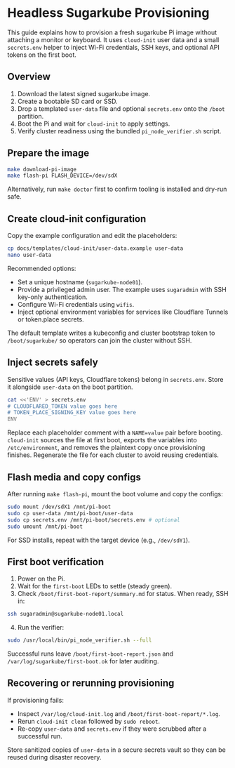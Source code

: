 # Headless Sugarkube Provisioning

This guide explains how to provision a fresh sugarkube Pi image without attaching a monitor or keyboard. It uses `cloud-init` user data and a small `secrets.env` helper to inject Wi-Fi credentials, SSH keys, and optional API tokens on the first boot.

## Overview

1. Download the latest signed sugarkube image.
2. Create a bootable SD card or SSD.
3. Drop a templated `user-data` file and optional `secrets.env` onto the `/boot` partition.
4. Boot the Pi and wait for `cloud-init` to apply settings.
5. Verify cluster readiness using the bundled `pi_node_verifier.sh` script.

## Prepare the image

```bash
make download-pi-image
make flash-pi FLASH_DEVICE=/dev/sdX
```

Alternatively, run `make doctor` first to confirm tooling is installed and dry-run safe.

## Create cloud-init configuration

Copy the example configuration and edit the placeholders:

```bash
cp docs/templates/cloud-init/user-data.example user-data
nano user-data
```

Recommended options:

- Set a unique hostname (`sugarkube-node01`).
- Provide a privileged admin user. The example uses `sugaradmin` with SSH key-only authentication.
- Configure Wi-Fi credentials using `wifis`.
- Inject optional environment variables for services like Cloudflare Tunnels or token.place secrets.

The default template writes a kubeconfig and cluster bootstrap token to `/boot/sugarkube/` so operators can join the cluster without SSH.

## Inject secrets safely

Sensitive values (API keys, Cloudflare tokens) belong in `secrets.env`. Store it alongside `user-data` on the boot partition.

```bash
cat <<'ENV' > secrets.env
# CLOUDFLARED_TOKEN value goes here
# TOKEN_PLACE_SIGNING_KEY value goes here
ENV
```

Replace each placeholder comment with a `NAME=value` pair before booting.
`cloud-init` sources the file at first boot, exports the variables into `/etc/environment`, and removes the plaintext copy once provisioning finishes. Regenerate the file for each cluster to avoid reusing credentials.

## Flash media and copy configs

After running `make flash-pi`, mount the boot volume and copy the configs:

```bash
sudo mount /dev/sdX1 /mnt/pi-boot
sudo cp user-data /mnt/pi-boot/user-data
sudo cp secrets.env /mnt/pi-boot/secrets.env # optional
sudo umount /mnt/pi-boot
```

For SSD installs, repeat with the target device (e.g., `/dev/sdY1`).

## First boot verification

1. Power on the Pi.
2. Wait for the `first-boot` LEDs to settle (steady green).
3. Check `/boot/first-boot-report/summary.md` for status. When ready, SSH in:

```bash
ssh sugaradmin@sugarkube-node01.local
```

4. Run the verifier:

```bash
sudo /usr/local/bin/pi_node_verifier.sh --full
```

Successful runs leave `/boot/first-boot-report.json` and `/var/log/sugarkube/first-boot.ok` for later auditing.

## Recovering or rerunning provisioning

If provisioning fails:

- Inspect `/var/log/cloud-init.log` and `/boot/first-boot-report/*.log`.
- Rerun `cloud-init clean` followed by `sudo reboot`.
- Re-copy `user-data` and `secrets.env` if they were scrubbed after a successful run.

Store sanitized copies of `user-data` in a secure secrets vault so they can be reused during disaster recovery.
